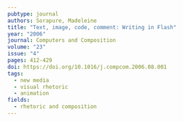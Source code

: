```yaml
---
pubtype: journal
authors: Sorapure, Madeleine
title: "Text, image, code, comment: Writing in Flash"
year: "2006"
journal: Computers and Composition
volume: "23"
issue: "4"
pages: 412-429
doi: https://doi.org/10.1016/j.compcom.2006.08.001
tags:
  - new media
  - visual rhetoric
  - animation
fields:
  - rhetoric and composition
---
```

